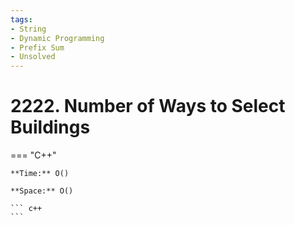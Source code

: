 ```yaml
---
tags:
- String
- Dynamic Programming
- Prefix Sum
- Unsolved
---
```



# 2222. Number of Ways to Select Buildings

=== "C++"

    **Time:** O()

    **Space:** O()

    ``` c++
    ```